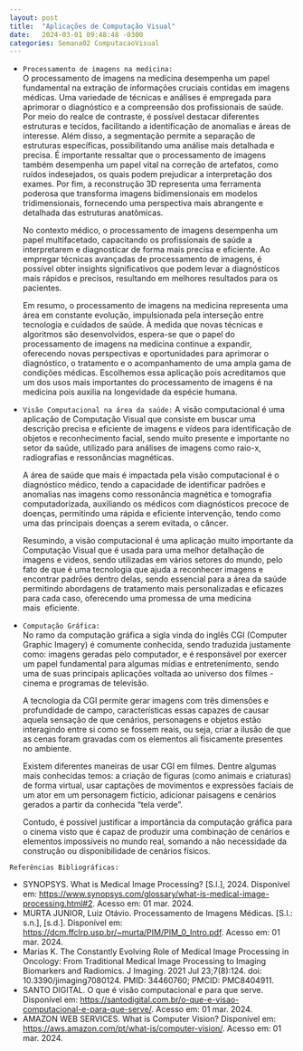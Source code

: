 ```yaml
---
layout: post
title:  "Aplicações de Computação Visual"
date:   2024-03-01 09:48:48 -0300
categories: Semana02 ComputacaoVisual
---
```


* `Processamento de imagens na medicina:`  
   O processamento de imagens na medicina desempenha um papel fundamental na extração de informações cruciais contidas em imagens médicas. Uma variedade de técnicas e análises é empregada para aprimorar o diagnóstico e a compreensão dos profissionais de saúde. Por meio do realce de contraste, é possível destacar diferentes estruturas e tecidos, facilitando a identificação de anomalias e áreas de interesse. Além disso, a segmentação permite a separação de estruturas específicas, possibilitando uma análise mais detalhada e precisa. É importante ressaltar que o processamento de imagens também desempenha um papel vital na correção de artefatos, como ruídos indesejados, os quais podem prejudicar a interpretação dos exames. Por fim, a reconstrução 3D representa uma ferramenta poderosa que transforma imagens bidimensionais em modelos tridimensionais, fornecendo uma perspectiva mais abrangente e detalhada das estruturas anatômicas.

   No contexto médico, o processamento de imagens desempenha um papel multifacetado, capacitando os profissionais de saúde a interpretarem e diagnosticar de forma mais precisa e eficiente. Ao empregar técnicas avançadas de processamento de imagens, é possível obter insights significativos que podem levar a diagnósticos mais rápidos e precisos, resultando em melhores resultados para os pacientes. 

   Em resumo, o processamento de imagens na medicina representa uma área em constante evolução, impulsionada pela interseção entre tecnologia e cuidados de saúde. À medida que novas técnicas e algoritmos são desenvolvidos, espera-se que o papel do processamento de imagens na medicina continue a expandir, oferecendo novas perspectivas e oportunidades para aprimorar o diagnóstico, o tratamento e o acompanhamento de uma ampla gama de condições médicas.
  Escolhemos essa aplicação pois acreditamos que um dos usos mais importantes do processamento de imagens é na medicina pois auxilia na longevidade da espécie humana.


* `Visão Computacional na área da saúde:`
   A visão computacional é uma aplicação de Computação Visual que consiste em buscar uma descrição precisa e eficiente de imagens e vídeos para identificação de objetos e reconhecimento facial, sendo muito presente e importante no setor da saúde, utilizado para análises de imagens como raio-x, radiografias e ressonâncias magnéticas.

   A área de saúde que mais é impactada pela visão computacional é o diagnóstico médico, tendo a capacidade de identificar padrões e anomalias nas imagens como ressonância magnética e tomografia computadorizada, auxiliando os médicos com diagnósticos precoce de doenças, permitindo uma rápida e eficiente intervenção, tendo como uma das principais doenças a serem evitada, o câncer.

   Resumindo, a visão computacional é uma aplicação muito importante da Computação Visual que é usada para uma melhor detalhação de imagens e videos, sendo utilizadas em vários setores do mundo, pelo fato de que é uma tecnologia que ajuda a reconhecer imagens e encontrar padrões dentro delas, sendo essencial para a área da saúde permitindo abordagens de tratamento mais personalizadas e eficazes para cada caso, oferecendo uma promessa de uma medicina  mais  eficiente.


* `Computação Gráfica:`  
   No ramo da computação gráfica a sigla vinda do inglês CGI (Computer Graphic Imagery) é comumente conhecida, sendo traduzida justamente como: imagens geradas pelo computador, e é responsável por exercer um papel fundamental para algumas mídias e entretenimento, sendo uma de suas principais aplicações voltada ao universo dos filmes - cinema e programas de televisão.  

   A tecnologia da CGI permite gerar imagens com três dimensões e profundidade de campo, características essas capazes de causar aquela sensação de que cenários, personagens e objetos estão interagindo entre si como se fossem reais, ou seja, criar a ilusão de que as cenas foram gravadas com os elementos ali fisicamente presentes no ambiente.  

   Existem diferentes maneiras de usar CGI em filmes. Dentre algumas mais conhecidas temos: a criação de figuras (como animais e criaturas) de forma virtual, usar captações de movimentos e expressões faciais de um ator em um personagem fictício, adicionar paisagens e cenários gerados a partir da conhecida “tela verde”.  


   Contudo, é possível justificar a importância da computação gráfica para o cinema visto que é capaz de produzir uma combinação de cenários e elementos impossíveis no mundo real, somando a não necessidade da construção ou disponibilidade de cenários físicos.  

`Referências Bibliográficas:`  
* SYNOPSYS. What is Medical Image Processing? [S.l.], 2024. Disponível em: https://www.synopsys.com/glossary/what-is-medical-image-processing.html#2. Acesso em: 01 mar. 2024.
* MURTA JUNIOR, Luiz Otávio. Processamento de Imagens Médicas. [S.l.: s.n.], [s.d.]. Disponível em: https://dcm.ffclrp.usp.br/~murta/PIM/PIM_0_Intro.pdf. Acesso em: 01 mar. 2024.
* Marias K. The Constantly Evolving Role of Medical Image Processing in Oncology: From Traditional Medical Image Processing to Imaging Biomarkers and Radiomics. J Imaging. 2021 Jul 23;7(8):124. doi: 10.3390/jimaging7080124. PMID: 34460760; PMCID: PMC8404911.
* SANTO DIGITAL. O que é visão computacional e para que serve. Disponível em: https://santodigital.com.br/o-que-e-visao-computacional-e-para-que-serve/. Acesso em: 01 mar. 2024.
* AMAZON WEB SERVICES. What is Computer Vision? Disponível em: https://aws.amazon.com/pt/what-is/computer-vision/. Acesso em: 01 mar. 2024.
